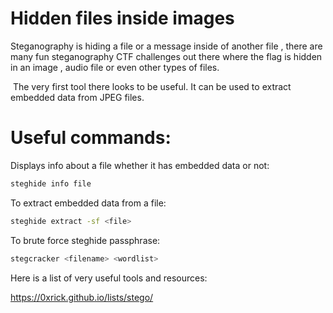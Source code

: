 # Hidden files inside images
 
 Steganography is hiding a file or a message inside of another file , there are many fun steganography CTF challenges out there where the flag is hidden in an image , audio file or even other types of files.
 
 The very first tool there looks to be useful. It can be used to extract embedded data from JPEG files.
# Useful commands: 

Displays info about a file whether it has embedded data or not:
 
```bash
steghide info file 
```

To extract embedded data from a file:
 
```bash
steghide extract -sf <file>
```

To brute force steghide passphrase:

```bash
stegcracker <filename> <wordlist>
```
Here is a list of very useful tools and resources:

https://0xrick.github.io/lists/stego/

